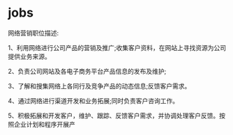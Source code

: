 # jobs
网络营销职位描述:

1、利用网络进行公司产品的营销及推广;收集客户资料，在网站上寻找资源为公司提供业务来源。

2、负责公司网站及各电子商务平台产品信息的发布及维护;

3、了解和搜集网络上各同行及竞争产品的动态信息;反馈客户需求。

4、通过网络进行渠道开发和业务拓展;同时负责客户咨询工作。

5、积极拓展和开发客户，维护、跟踪、反馈客户需求，并协调处理客户反馈。按照企业计划和程序开展产

